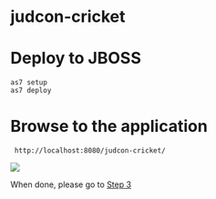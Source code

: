 judcon-cricket
==============

# Deploy to JBOSS

```
as7 setup
as7 deploy

```

# Browse to the application

```  http://localhost:8080/judcon-cricket/ ```

![](http://s30.postimg.org/km5botlc1/Screen_Shot_2014_01_15_at_23_50_55.png)

When done, please go to [Step 3](https://github.com/sebastienblanc/judcon-cricket-demo/tree/step3#judcon-cricket)
